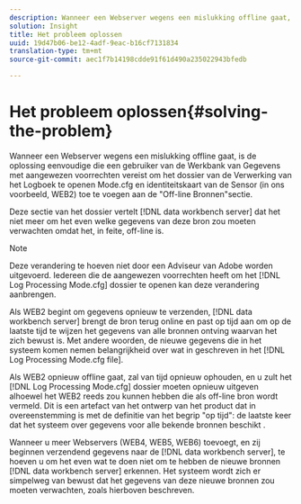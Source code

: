 ```yaml
---
description: Wanneer een Webserver wegens een mislukking offline gaat, is de oplossing eenvoudige die een gebruiker van de Werkbank van Gegevens met aangewezen voorrechten vereist om het dossier van de Verwerking van het Logboek te openen Mode.cfg en identiteitskaart van de Sensor (in ons voorbeeld, WEB2) toe te voegen aan de "Off-line Bronnen"sectie.
solution: Insight
title: Het probleem oplossen
uuid: 19d47b06-be12-4adf-9eac-b16cf7131834
translation-type: tm+mt
source-git-commit: aec1f7b14198cdde91f61d490a235022943bfedb

---
```



# Het probleem oplossen{#solving-the-problem}

Wanneer een Webserver wegens een mislukking offline gaat, is de oplossing eenvoudige die een gebruiker van de Werkbank van Gegevens met aangewezen voorrechten vereist om het dossier van de Verwerking van het Logboek te openen Mode.cfg en identiteitskaart van de Sensor (in ons voorbeeld, WEB2) toe te voegen aan de &quot;Off-line Bronnen&quot;sectie.

Deze sectie van het dossier vertelt [!DNL data workbench server] dat het niet meer om het even welke gegevens van deze bron zou moeten verwachten omdat het, in feite, off-line is.

>[!NOTE]
>
>Deze verandering te hoeven niet door een Adviseur van Adobe worden uitgevoerd. Iedereen die de aangewezen voorrechten heeft om het [!DNL Log Processing Mode.cfg] dossier te openen kan deze verandering aanbrengen.

Als WEB2 begint om gegevens opnieuw te verzenden, [!DNL data workbench server] brengt de bron terug online en past op tijd aan om op de laatste tijd te wijzen het gegevens van alle bronnen ontving waarvan het zich bewust is. Met andere woorden, de nieuwe gegevens die in het systeem komen nemen belangrijkheid over wat in geschreven in het [!DNL Log Processing Mode.cfg file].

Als WEB2 opnieuw offline gaat, zal van tijd opnieuw ophouden, en u zult het [!DNL Log Processing Mode.cfg] dossier moeten opnieuw uitgeven alhoewel het WEB2 reeds zou kunnen hebben die als off-line bron wordt vermeld. Dit is een artefact van het ontwerp van het product dat in overeenstemming is met de definitie van het begrip &quot;op tijd&quot;: de laatste keer dat het systeem over gegevens voor alle bekende bronnen beschikt .

Wanneer u meer Webservers (WEB4, WEB5, WEB6) toevoegt, en zij beginnen verzendend gegevens naar de [!DNL data workbench server], te hoeven u om het even wat te doen niet om te hebben de nieuwe bronnen [!DNL data workbench server] erkennen. Het systeem wordt zich er simpelweg van bewust dat het gegevens van deze nieuwe bronnen zou moeten verwachten, zoals hierboven beschreven.
